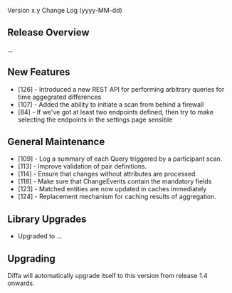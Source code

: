  Version x.y Change Log (yyyy-MM-dd)

## Release Overview

...

## New Features

* [126] - Introduced a new REST API for performing arbitrary queries for time aggegrated differences
* [107] - Added the ability to initiate a scan from behind a firewall
* [84]  - If we've got at least two endpoints defined, then try to make selecting the endpoints in the settings page sensible

## General Maintenance

* [109] - Log a summary of each Query triggered by a participant scan.
* [113] - Improve validation of pair definitions.
* [114] - Ensure that changes without attributes are processed.
* [118] - Make sure that ChangeEvents contain the mandatory fields
* [123] - Matched entities are now updated in caches immediately
* [124] - Replacement mechanism for caching results of aggregation.

## Library Upgrades

* Upgraded to ...

## Upgrading

Diffa will automatically upgrade itself to this version from release 1.4 onwards.

